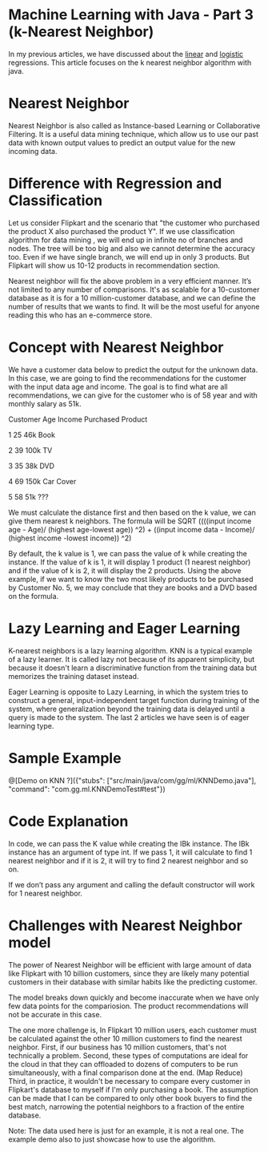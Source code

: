 # Machine Learning with Java - Part 3 (k-Nearest Neighbor)

In my previous articles, we have discussed about the [linear](https://tech.io/playgrounds/3771/machine-learning-with-java---part-1-linear-regression) and [logistic](https://tech.io/playgrounds/34a7ecd0a4487577f516d92548af66891284/machine-learning-with-java---part-2-logistic-regression) regressions. This article focuses on the k nearest neighbor algorithm with java.

# Nearest Neighbor

Nearest Neighbor is also called as Instance-based Learning or Collaborative Filtering. It is a useful data mining technique, which allow us to use our past data with known output values to predict an output value for the new incoming data. 

# Difference with Regression and Classification

Let us consider Flipkart and the scenario that "the customer who purchased the product X also purchased the product Y". If we use classification algorithm for data mining , we will end up in infinite no of branches and nodes. The tree will be too big and also we cannot determine the accuracy too. Even if we have single branch, we will end up in only 3 products. But Flipkart will show us 10-12 products in recommendation section.

Nearest neighbor will fix the above problem in a very efficient manner. It’s not limited to any number of comparisons. It's as scalable for a 10-customer database as it is for a 10 million-customer database, and we can define the number of results that we wants to find. It will be the most useful for anyone reading this who has an e-commerce store.

# Concept with Nearest Neighbor

We have a customer data below to predict the output for the unknown data. In this case, we are going to find the recommendations for the customer with the input data age and income. The goal is to find what are all recommendations, we can give for the customer who is of 58 year and with monthly salary as 51k.

Customer       Age      Income     Purchased Product

1               25        46k           Book

2               39        100k          TV

3               35        38k           DVD

4               69        150k          Car Cover

5               58         51k            ???



We must calculate the distance first and then based on the k value, we can give them nearest k neighbors.
The formula will be SQRT ((((input income age - Age)/ (highest age-lowest age)) ^2) + ((input income data - Income)/ (highest income -lowest income)) ^2)

By default, the k value is 1, we can pass the value of k while creating the instance. If the value of k is 1, it will display 1 product (1 nearest neighbor) and if the value of k is 2, it will display the 2 products. Using the above example, if we want to know the two most likely products to be purchased by Customer No. 5, we may conclude that they are books and a DVD based on the formula.

# Lazy Learning and Eager Learning

K-nearest neighbors is a lazy learning algorithm. KNN is a typical example of a lazy learner. It is called lazy not because of its apparent simplicity, but because it doesn't learn a discriminative function from the training data but memorizes the training dataset instead.

Eager Learning is opposite to Lazy Learning, in which the system tries to construct a general, input-independent target function during training of the system, where generalization beyond the training data is delayed until a query is made to the system. The last 2 articles we have seen is of eager learning type.



# Sample Example

@[Demo on KNN ?]({"stubs": ["src/main/java/com/gg/ml/KNNDemo.java"], "command": "com.gg.ml.KNNDemoTest#test"})


# Code Explanation

In code, we can pass the K value while creating the IBk instance. The IBk instance has an argument of type int. If we pass 1, it will calculate to find 1 nearest neighbor and if it is 2, it will try to find 2 nearest neighbor and so on.

If we don’t pass any argument and calling the default constructor will work for 1 nearest neighbor.


# Challenges with Nearest Neighbor model 

The power of Nearest Neighbor will be efficient with large amount of data like Flipkart with 10 billion customers, since they are likely many potential customers in their database with similar habits like the predicting customer.

The model breaks down quickly and become inaccurate when we have only few data points for the compariosion. The product recommendations will not be accurate in this case.

The one more challenge is, In Flipkart 10 million users, each customer must be calculated against the other 10 million customers to find the nearest neighbor. First, if our business has 10 million customers, that's not technically a problem. Second, these types of computations are ideal for the cloud in that they can offloaded to dozens of computers to be run simultaneously, with a final comparison done at the end. (Map Reduce) Third, in practice, it wouldn't be necessary to compare every customer in Flipkart's database to myself if I'm only purchasing a book. The assumption can be made that I can be compared to only other book buyers to find the best match, narrowing the potential neighbors to a fraction of the entire database.

Note: The data used here is just for an example, it is not a real one. 
The example demo also to just showcase how to use the algorithm.

